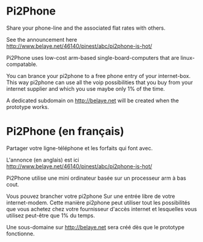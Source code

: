 Pi2Phone
========

Share your phone-line and the associated flat rates with others.

See the announcement here http://www.belaye.net/46140/pinest/abc/pi2phone-is-hot/

Pi2Phone uses low-cost arm-based single-board-computers that are linux-compatable.

You can brance your pi2phone to a free phone entry of your internet-box. This way pi2phone can use all the voip possibilities that you buy from your internet supplier and which you use maybe only 1% of the time.

A dedicated subdomain on http://belaye.net will be created when the prototype works.



Pi2Phone (en français)
======================

Partager votre ligne-téléphone et les forfaits qui font avec.

L'annonce (en anglais) est ici http://www.belaye.net/46140/pinest/abc/pi2phone-is-hot/

Pi2Phone utilise une mini ordinateur basée sur un processeur arm à bas cout.

Vous pouvez brancher votre pi2phone Sur une entrée libre de votre internet-modem. Cette manière pi2phone peut utiliser tout les possibilités que vous achetez chez votre fournisseur d'accès internet et lesquelles vous utilisez peut-être que 1% du temps.

Une sous-domaine sur http://belaye.net sera créé dès que le prototype fonctionne.
